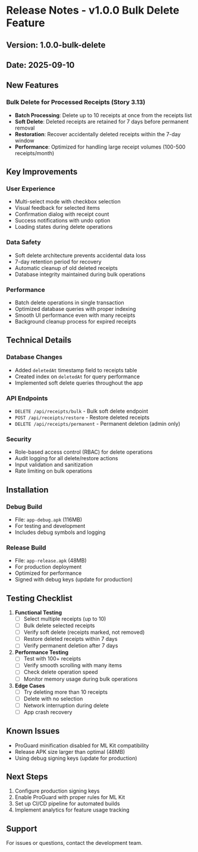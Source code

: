 # Release Notes - v1.0.0 Bulk Delete Feature

## Version: 1.0.0-bulk-delete
## Date: 2025-09-10

## New Features

### Bulk Delete for Processed Receipts (Story 3.13)
- **Batch Processing**: Delete up to 10 receipts at once from the receipts list
- **Soft Delete**: Deleted receipts are retained for 7 days before permanent removal
- **Restoration**: Recover accidentally deleted receipts within the 7-day window
- **Performance**: Optimized for handling large receipt volumes (100-500 receipts/month)

## Key Improvements

### User Experience
- Multi-select mode with checkbox selection
- Visual feedback for selected items
- Confirmation dialog with receipt count
- Success notifications with undo option
- Loading states during delete operations

### Data Safety
- Soft delete architecture prevents accidental data loss
- 7-day retention period for recovery
- Automatic cleanup of old deleted receipts
- Database integrity maintained during bulk operations

### Performance
- Batch delete operations in single transaction
- Optimized database queries with proper indexing
- Smooth UI performance even with many receipts
- Background cleanup process for expired receipts

## Technical Details

### Database Changes
- Added `deletedAt` timestamp field to receipts table
- Created index on `deletedAt` for query performance
- Implemented soft delete queries throughout the app

### API Endpoints
- `DELETE /api/receipts/bulk` - Bulk soft delete endpoint
- `POST /api/receipts/restore` - Restore deleted receipts
- `DELETE /api/receipts/permanent` - Permanent deletion (admin only)

### Security
- Role-based access control (RBAC) for delete operations
- Audit logging for all delete/restore actions
- Input validation and sanitization
- Rate limiting on bulk operations

## Installation

### Debug Build
- File: `app-debug.apk` (116MB)
- For testing and development
- Includes debug symbols and logging

### Release Build  
- File: `app-release.apk` (48MB)
- For production deployment
- Optimized for performance
- Signed with debug keys (update for production)

## Testing Checklist

1. **Functional Testing**
   - [ ] Select multiple receipts (up to 10)
   - [ ] Bulk delete selected receipts
   - [ ] Verify soft delete (receipts marked, not removed)
   - [ ] Restore deleted receipts within 7 days
   - [ ] Verify permanent deletion after 7 days

2. **Performance Testing**
   - [ ] Test with 100+ receipts
   - [ ] Verify smooth scrolling with many items
   - [ ] Check delete operation speed
   - [ ] Monitor memory usage during bulk operations

3. **Edge Cases**
   - [ ] Try deleting more than 10 receipts
   - [ ] Delete with no selection
   - [ ] Network interruption during delete
   - [ ] App crash recovery

## Known Issues
- ProGuard minification disabled for ML Kit compatibility
- Release APK size larger than optimal (48MB)
- Using debug signing keys (update for production)

## Next Steps
1. Configure production signing keys
2. Enable ProGuard with proper rules for ML Kit
3. Set up CI/CD pipeline for automated builds
4. Implement analytics for feature usage tracking

## Support
For issues or questions, contact the development team.